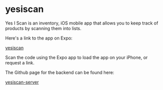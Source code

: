 # yesiscan

Yes I Scan is an inventory, iOS mobile app that allows you to keep track of products by scanning them into lists.

Here's a link to the app on Expo:

[yesiscan](https://expo.io/@rueda10/yesiscan)

Scan the code using the Expo app to load the app on your iPhone, or request a link.

The Github page for the backend can be found here:

[yesiscan-server](https://github.com/rueda10/yesiscan-server)
